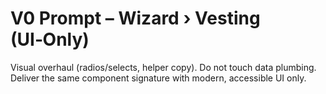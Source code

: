 # V0 Prompt – Wizard › Vesting (UI‑Only)

Visual overhaul (radios/selects, helper copy). Do not touch data plumbing. Deliver the same component signature with modern, accessible UI only.
